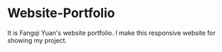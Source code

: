 # Website-Portfolio
It is Fangqi Yuan's website portfolio. I make this responsive website for showing my project.
